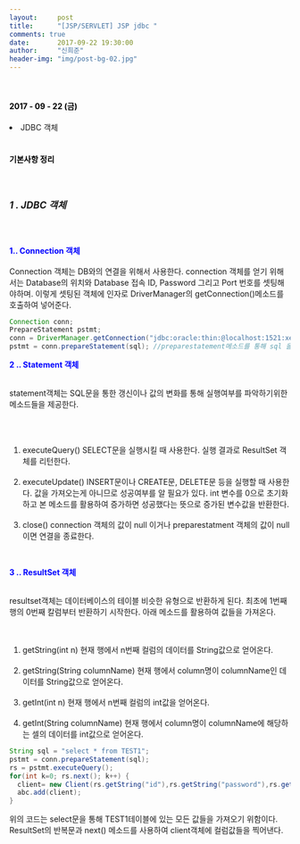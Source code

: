 ```yaml
---
layout:     post
title:      "[JSP/SERVLET] JSP jdbc "
comments: true
date:       2017-09-22 19:30:00
author:     "신희준"
header-img: "img/post-bg-02.jpg"
---
```


<head>
 <meta property="og:type" content="website">
 <meta property="og:title" content="JSP jdbc 연결하기">
 <meta property="og:description" content="JSP jdbc 연결하기">
 <meta property="og:url" content="http://shj7242.github.io/2017/09/22/JSP5/">

 <meta name="twitter:card" content="summary">
  <meta name="twitter:title" content="JSP jdbc 연결하기">
  <meta name="twitter:description" content="JSP jdbc 연결하기">
  <meta name="FACEBOOK:domain" content="http://shj7242.github.io/2017/09/22/JSP5/">
  <meta name="facebook:card" content="summary">
   <meta name="facebook:title" content="JSP jdbc 연결하기">
   <meta name="facebook:description" content="JSP jdbc 연결하기">
   <meta name="facebook:domain" content="http://shj7242.github.io/2017/09/22/JSP5/">


 </head>


<br>
<H4 style ="font-weight:bold; color : black">2017 - 09 - 22 (금)</H4>
<li>JDBC 객체</li>


<br>
<H4 style ="font-weight:bold; color:black;">기본사항 정리</H4>
<br>

<h5 style = "font-size: 17px; font-weight : bold;">1 . JDBC 객체</h5>
<br>
<p><b style="color: blue">1.. Connection 객체 </b><br><br>
Connection 객체는 DB와의 연결을 위해서 사용한다. connection 객체를 얻기 위해서는 Database의 위치와 Database 접속 ID, Password 그리고 Port 번호를 셋팅해야하며. 이렇게 셋팅된 객체에 인자로 DriverManager의 getConnection()메소드를 호출하여 넣어준다.

 </p>

 ~~~java
Connection conn;
PrepareStatement pstmt;
conn = DriverManager.getConnection("jdbc:oracle:thin:@localhost:1521:xe","id","pw");
pstmt = conn.prepareStatement(sql); //preparestatement메소드를 통해 sql 을 전달한다.
 ~~~

<p><b style = " color:blue">2 .. Statement 객체 </b><br><br>

statement객체는 SQL문을 통한 갱신이나 값의 변화를 통해 실행여부를 파악하기위한 메소드들을 제공한다.

<BR><br>
1) executeQuery()
SELECT문을 실행시킬 때 사용한다. 실행 결과로 ResultSet 객체를 리턴한다.
<BR><br>
2) executeUpdate()
INSERT문이나 CREATE문, DELETE문 등을 실행할 때 사용한다. 값을 가져오는게 아니므로 성공여부를 알 필요가 있다. int 변수를 0으로 초기화 하고 본 메소드를 활용하여 증가하면 성공했다는 뜻으로 증가된 변수값을 반환한다.
<BR><br>
3) close()
connection 객체의 값이 null 이거나 preparestatment 객체의 값이 null이면 연결을 종료한다.</p>
<br>
<p><b style = " color:blue">3 .. ResultSet 객체 </b><br><br>

resultset객체는 데이터베이스의 테이블 비슷한 유형으로 반환하게 된다. 최초에 1번째행의 0번째 칼럼부터 반환하기 시작한다. 아래 메소드를 활용하여 값들을 가져온다.  
<br><br>
1)  getString(int n)
현재 행에서 n번째 컬럼의 데이터를 String값으로 얻어온다.
<br><br>
2) getString(String columnName)
현재 행에서 column명이 columnName인 데이터를 String값으로 얻어온다.
<br><br>
3) getInt(int n)
현재 행에서 n번째 컬럼의 int값을 얻어온다.
<br><br>
4) getInt(String columnName)
현재 행에서 column명이 columnName에 해당하는 셀의 데이터를 int값으로 얻어온다.
</p>

~~~java
String sql = "select * from TEST1";
pstmt = conn.prepareStatement(sql);
rs = pstmt.executeQuery();
for(int k=0; rs.next(); k++) {			
  client= new Client(rs.getString("id"),rs.getString("password"),rs.getString("name"));
  abc.add(client);
}
~~~

<p>위의 코드는 select문을 통해 TEST1테이블에 있는 모든 값들을 가져오기 위함이다. ResultSet의 반복문과 next() 메소드를 사용하여 client객체에 컬럼값들을 찍어낸다.</p>
